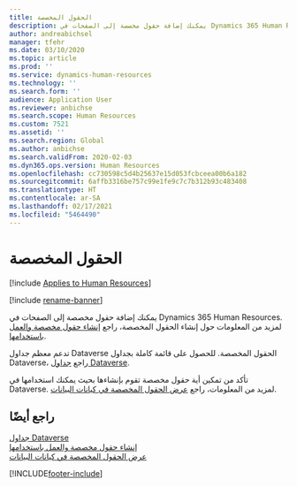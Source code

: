 ```yaml
---
title: الحقول المخصصة
description: يمكنك إضافة حقول مخصصة إلى الصفحات في Dynamics 365 Human Resources.
author: andreabichsel
manager: tfehr
ms.date: 03/10/2020
ms.topic: article
ms.prod: ''
ms.service: dynamics-human-resources
ms.technology: ''
ms.search.form: ''
audience: Application User
ms.reviewer: anbichse
ms.search.scope: Human Resources
ms.custom: 7521
ms.assetid: ''
ms.search.region: Global
ms.author: anbichse
ms.search.validFrom: 2020-02-03
ms.dyn365.ops.version: Human Resources
ms.openlocfilehash: cc730598c5d4b25637e15d053fcbceea00b6a182
ms.sourcegitcommit: 6affb3316be757c99e1fe9c7c7b312b93c483408
ms.translationtype: HT
ms.contentlocale: ar-SA
ms.lasthandoff: 02/17/2021
ms.locfileid: "5464490"
---
```

# <a name="custom-fields"></a>الحقول المخصصة

[!include [Applies to Human Resources](../includes/applies-to-hr.md)]

[!include [rename-banner](~/includes/cc-data-platform-banner.md)]

يمكنك إضافة حقول مخصصة إلى الصفحات في Dynamics 365 Human Resources. لمزيد من المعلومات حول إنشاء الحقول المخصصة، راجع [‏‫إنشاء حقول مخصصة والعمل باستخدامها‬](https://docs.microsoft.com/dynamics365/unified-operations/fin-and-ops/get-started/user-defined-fields).

تدعم معظم جداول Dataverse الحقول المخصصة. للحصول على قائمة كاملة بجداول Dataverse، راجع [جداول Dataverse](https://docs.microsoft.com/dynamics365/human-resources/hr-developer-entities). 

تأكد من تمكين أية حقول مخصصة تقوم بإنشاءها بحيث يمكنك استخدامها في Dataverse. لمزيد من المعلومات، راجع [‏‫عرض الحقول المخصصة في كيانات البيانات‬](https://docs.microsoft.com/dynamics365/unified-operations/fin-and-ops/get-started/user-defined-fields#exposing-custom-fields-on-data-entities).

## <a name="see-also"></a>راجع أيضًا

[جداول Dataverse](https://docs.microsoft.com/dynamics365/human-resources/hr-developer-entities)</br>
[إنشاء حقول مخصصة والعمل باستخدامها](https://docs.microsoft.com/dynamics365/unified-operations/fin-and-ops/get-started/user-defined-fields)</br>
[عرض الحقول المخصصة في كيانات البيانات](https://docs.microsoft.com/dynamics365/unified-operations/fin-and-ops/get-started/user-defined-fields#exposing-custom-fields-on-data-entities)

[!INCLUDE[footer-include](../includes/footer-banner.md)]